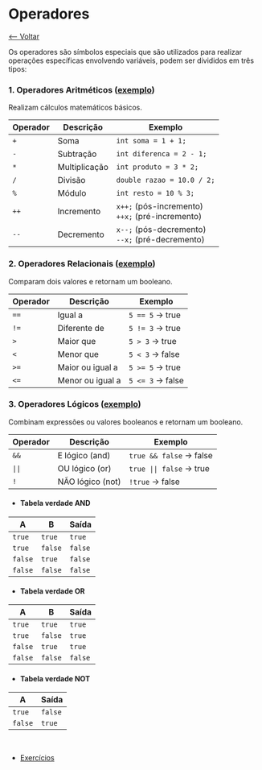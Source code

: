 # Operadores
[<-- Voltar](../README.md)

Os operadores são símbolos especiais que são utilizados para realizar operações específicas envolvendo variáveis, podem ser divididos em três tipos:

### 1. Operadores Aritméticos ([exemplo](./Operadores.java))
Realizam cálculos matemáticos básicos.

| Operador | Descrição | Exemplo |
|----------|-----------|---------|
| ```+``` | Soma | ```int soma = 1 + 1;``` |
| ```-``` | Subtração | ```int diferenca = 2 - 1;``` |
| ```*``` | Multiplicação | ```int produto = 3 * 2;``` |
| ```/``` | Divisão | ```double razao = 10.0 / 2;``` |
| ```%``` | Módulo | ```int resto = 10 % 3;``` |
| ```++``` | Incremento | ```x++;``` (pós-incremento)<br>```++x;``` (pré-incremento) |
| ```--``` | Decremento | ```x--;``` (pós-decremento)<br>```--x;``` (pré-decremento) |

### 2. Operadores Relacionais ([exemplo](./Operadores.java))
Comparam dois valores e retornam um booleano.

| Operador | Descrição | Exemplo |
|----------|-----------|---------|
| ```==``` | Igual a | ```5 == 5``` &rarr; true |
| ```!=``` | Diferente de | ```5 != 3``` &rarr; true |
| ```>``` | Maior que | ```5 > 3``` &rarr; true |
| ```<``` | Menor que | ```5 < 3``` &rarr; false |
| ```>=``` | Maior ou igual a | ```5 >= 5``` &rarr; true |
| ```<=``` | Menor ou igual a | ```5 <= 3``` &rarr; false |

### 3. Operadores Lógicos ([exemplo](./Operadores.java))
Combinam expressões ou valores booleanos e retornam um booleano.

| Operador | Descrição | Exemplo |
|----------|-----------|---------|
| ```&&``` | E lógico (and) | ```true && false``` &rarr; false |
| ```\|\|``` | OU lógico (or) | ```true \|\| false``` &rarr; true |
| ```!``` | NÃO lógico (not) | ```!true``` &rarr; false |

- #### Tabela verdade AND

| A | B | Saída |
|---|---|-------|
| ```true``` | ```true``` | ```true``` |
| ```true``` | ```false``` | ```false``` |
| ```false``` | ```true``` | ```false``` |
| ```false``` | ```false``` | ```false``` |

- #### Tabela verdade OR

| A | B | Saída |
|---|---|-------|
| ```true``` | ```true``` | ```true``` |
| ```true``` | ```false``` | ```true``` |
| ```false``` | ```true``` | ```true``` |
| ```false``` | ```false``` | ```false``` |

- #### Tabela verdade NOT

| A | Saída |
|---|-------|
|```true``` | ```false``` |
|```false``` | ```true``` |

<br>

- [Exercícios](./exercicios.md)
